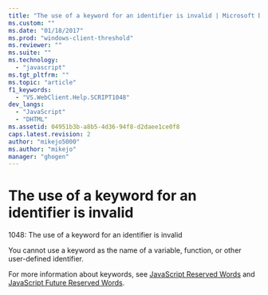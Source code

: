 ```yaml
---
title: "The use of a keyword for an identifier is invalid | Microsoft Docs"
ms.custom: ""
ms.date: "01/18/2017"
ms.prod: "windows-client-threshold"
ms.reviewer: ""
ms.suite: ""
ms.technology: 
  - "javascript"
ms.tgt_pltfrm: ""
ms.topic: "article"
f1_keywords: 
  - "VS.WebClient.Help.SCRIPT1048"
dev_langs: 
  - "JavaScript"
  - "DHTML"
ms.assetid: 04951b3b-a8b5-4d36-94f8-d2daee1ce0f8
caps.latest.revision: 2
author: "mikejo5000"
ms.author: "mikejo"
manager: "ghogen"
---
```

# The use of a keyword for an identifier is invalid
1048: The use of a keyword for an identifier is invalid  
  
 You cannot use a keyword as the name of a variable, function, or other user-defined identifier.  
  
 For more information about keywords, see [JavaScript Reserved Words](../../javascript/reference/javascript-reserved-words.md) and [JavaScript Future Reserved Words](../../javascript/reference/javascript-future-reserved-words.md).